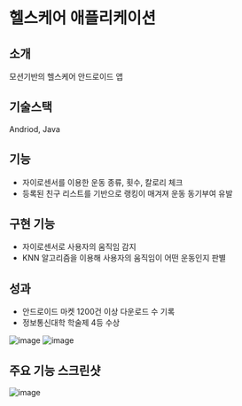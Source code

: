 # 헬스케어 애플리케이션
## 소개
모션기반의 헬스케어 안드로이드 앱 
## 기술스택
Andriod, Java

## 기능
* 자이로센서를 이용한 운동 종류, 횟수, 칼로리 체크
* 등록된 친구 리스트를 기반으로 랭킹이 매겨져 운동 동기부여 유발

## 구현 기능
* 자이로센서로 사용자의 움직임 감지
* KNN 알고리즘을 이용해 사용자의 움직임이 어떤 운동인지 판별 

## 성과
* 안드로이드 마켓 1200건 이상 다운로드 수 기록
* 정보통신대학 학술제 4등 수상

![image](https://user-images.githubusercontent.com/7992888/145704572-89b129b2-aa0b-4b35-b2b3-ab83f842afb4.png)
![image](https://user-images.githubusercontent.com/7992888/145704525-e07735cc-ec4c-46d8-993e-a7a9a6fbd98f.png)

## 주요 기능 스크린샷
![image](https://user-images.githubusercontent.com/7992888/145704426-4d42f2f3-6afa-4043-93fa-9f94ee347ab9.png)
